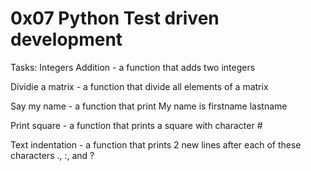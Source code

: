 # 0x07 Python Test driven development

Tasks:
Integers Addition -  a function that adds two integers

Dividie a matrix - a function that divide all elements of a matrix

Say my name - a function that print My name is firstname lastname

Print square - a function that prints a square with character #

Text indentation - a function that prints 2 new lines after each of these characters ., :, and ?

